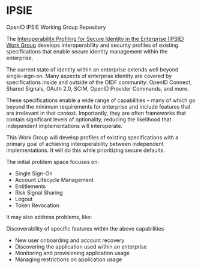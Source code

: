 # IPSIE
OpenID IPSIE Working Group Repository

The [Interoperability Profiling for Secure Identity in the Enterprise (IPSIE) Work Group](https://openid.net/wg/ipsie/) develops interoperability and security profiles of existing specifications that enable secure identity management within the enterprise.

The current state of identity within an enterprise extends well beyond single-sign-on. Many aspects of enterprise identity are covered by specifications inside and outside of the OIDF community: OpenID Connect, Shared Signals, OAuth 2.0, SCIM, OpenID Provider Commands, and more.

These specifications enable a wide range of capabilities – many of which go beyond the minimum requirements for enterprise and include features that are irrelevant in that context. Importantly, they are often frameworks that contain significant levels of optionality, reducing the likelihood that independent implementations will interoperate.

This Work Group will develop profiles of existing specifications with a primary goal of achieving interoperability between independent implementations. It will do this while prioritizing secure defaults.

The initial problem space focuses on:
* Single Sign-On
* Account Lifecycle Management
* Entitlements
* Risk Signal Sharing
* Logout
* Token Revocation

It may also address problems, like: 

Discoverability of specific features within the above capabilities
* New user onboarding and account recovery
* Discovering the application used within an enterprise
* Monitoring and provisioning application usage
* Managing restrictions on application usage
